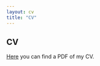 ```yaml
---
layout: cv
title: "CV"
---
```


## CV  



[Here](/assets/CV_Barczay.pdf) you can find a PDF of my CV.


<object data="{{ site.url }}{{ site.baseurl }}/assets/CV_Barczay.pdf" width="800" height="800" type="application/pdf"></object>

